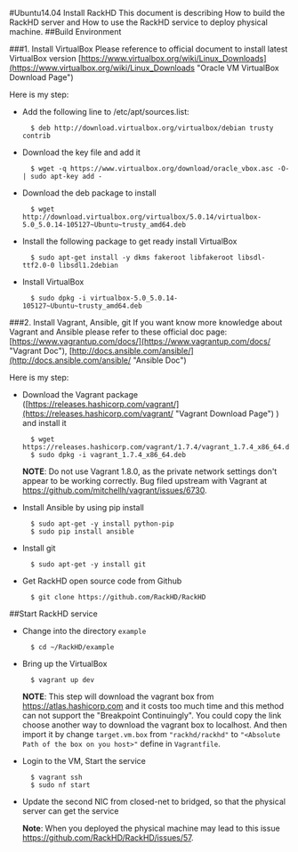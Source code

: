 #Ubuntu14.04 Install RackHD
This document is describing How to build the RackHD server and How to use the RackHD service to deploy physical machine.
##Build Environment 

###1. Install VirtualBox
Please reference to official document to install latest VirtualBox version [https://www.virtualbox.org/wiki/Linux_Downloads](https://www.virtualbox.org/wiki/Linux_Downloads "Oracle VM VirtualBox Download Page")

Here is my step:

- Add the following line to /etc/apt/sources.list:

		$ deb http://download.virtualbox.org/virtualbox/debian trusty contrib
- Download the key file and add it

		$ wget -q https://www.virtualbox.org/download/oracle_vbox.asc -O- | sudo apt-key add -
- Download the deb package to install  

		$ wget http://download.virtualbox.org/virtualbox/5.0.14/virtualbox-5.0_5.0.14-105127~Ubuntu~trusty_amd64.deb
- Install the following package to get ready install VirtualBox

		$ sudo apt-get install -y dkms fakeroot libfakeroot libsdl-ttf2.0-0 libsdl1.2debian
- Install VirtualBox

		$ sudo dpkg -i virtualbox-5.0_5.0.14-105127~Ubuntu~trusty_amd64.deb

###2. Install Vagrant, Ansible, git 
If you want know more knowledge about Vagrant and Ansible please refer to these official doc page:[https://www.vagrantup.com/docs/](https://www.vagrantup.com/docs/ "Vagrant Doc"), [http://docs.ansible.com/ansible/](http://docs.ansible.com/ansible/ "Ansible Doc")

Here is my step:

- Download the Vagrant package ([https://releases.hashicorp.com/vagrant/](https://releases.hashicorp.com/vagrant/ "Vagrant Download Page") ) and install it

		$ wget https://releases.hashicorp.com/vagrant/1.7.4/vagrant_1.7.4_x86_64.deb
		$ sudo dpkg -i vagrant_1.7.4_x86_64.deb
	**NOTE**: Do not use Vagrant 1.8.0, as the private network settings don't appear
to be working correctly. Bug filed upstream with Vagrant at 
https://github.com/mitchellh/vagrant/issues/6730.
- Install Ansible by using pip install

		$ sudo apt-get -y install python-pip
		$ sudo pip install ansible
- Install git 

		$ sudo apt-get -y install git
- Get RackHD open source code from Github
	
		$ git clone https://github.com/RackHD/RackHD

##Start RackHD service

- Change into the directory `example`
	
		$ cd ~/RackHD/example
- Bring up the VirtualBox

		$ vagrant up dev
	**NOTE**: This step will download the vagrant box from https://atlas.hashicorp.com and it costs too much time and this method can not support the "Breakpoint Continuingly". You could copy the link choose another way to download the vagrant box to localhost. And then import it by change `target.vm.box` from `"rackhd/rackhd"` to `"<Absolute Path of the box on you host>"` define in `Vagrantfile`.
- Login to the VM, Start the service

		$ vagrant ssh
		$ sudo nf start
- Update the second NIC from closed-net to bridged, so that the physical server can get the service

	**Note**: When you deployed the physical machine may lead to this issue https://github.com/RackHD/RackHD/issues/57.
